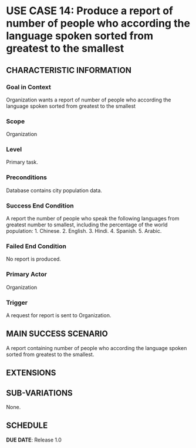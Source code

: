 # USE CASE 14: Produce a report of number of people who according the language spoken sorted from greatest to the smallest


## CHARACTERISTIC INFORMATION

### Goal in Context

Organization wants a report of number of people who according the language spoken sorted from greatest to the smallest
### Scope

Organization

### Level

Primary task.

### Preconditions

Database contains city  population data.

### Success End Condition

A report the number of people who speak the following languages from greatest number to smallest, including the percentage of the world population:
    1. Chinese.
    2. English.
    3. Hindi.
    4. Spanish.
    5. Arabic.

### Failed End Condition

No report is produced.

### Primary Actor

Organization

### Trigger

A request for report is sent to Organization.

## MAIN SUCCESS SCENARIO

A report containing number of people who according the language spoken sorted from greatest to the smallest.

## EXTENSIONS



## SUB-VARIATIONS

None.

## SCHEDULE

**DUE DATE**: Release 1.0